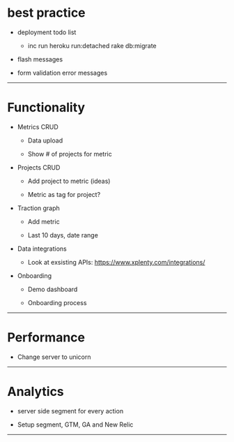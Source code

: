 # best practice

* deployment todo list

    - inc run heroku run:detached rake db:migrate

* flash messages

* form validation error messages

***

# Functionality

* Metrics CRUD

    - Data upload

    - Show # of projects for metric

* Projects CRUD

    - Add project to metric (ideas)

    - Metric as tag for project?

* Traction graph

    - Add metric

    - Last 10 days, date range

* Data integrations

    - Look at exsisting APIs: https://www.xplenty.com/integrations/

* Onboarding

    - Demo dashboard

    - Onboarding process

***

# Performance

* Change server to unicorn

***

# Analytics

* server side segment for every action

* Setup segment, GTM, GA and New Relic

***
